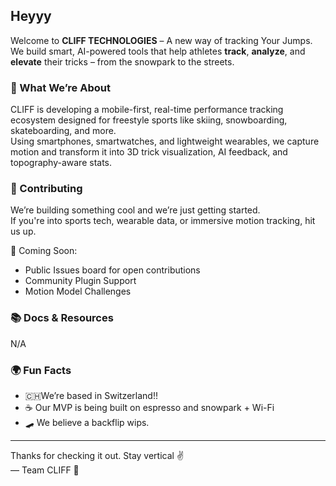 
## Heyyy

Welcome to **CLIFF TECHNOLOGIES** – A new way of tracking Your Jumps.
We build smart, AI-powered tools that help athletes **track**, **analyze**, and **elevate** their tricks – from the snowpark to the streets.


### 🧠 What We’re About
CLIFF is developing a mobile-first, real-time performance tracking ecosystem designed for freestyle sports like skiing, snowboarding, skateboarding, and more.  
Using smartphones, smartwatches, and lightweight wearables, we capture motion and transform it into 3D trick visualization, AI feedback, and topography-aware stats.


### 🤝 Contributing
We’re building something cool and we’re just getting started.  
If you're into sports tech, wearable data, or immersive motion tracking, hit us up.

👾 Coming Soon:
- Public Issues board for open contributions  
- Community Plugin Support  
- Motion Model Challenges


### 📚 Docs & Resources
  N/A



### 🌍 Fun Facts
-  🇨🇭We’re based in Switzerland!!
- ☕ Our MVP is being built on espresso and snowpark + Wi-Fi  
- 🛹 We believe a backflip wips.

---

Thanks for checking it out. Stay vertical ✌️  
— Team CLIFF 🚀

